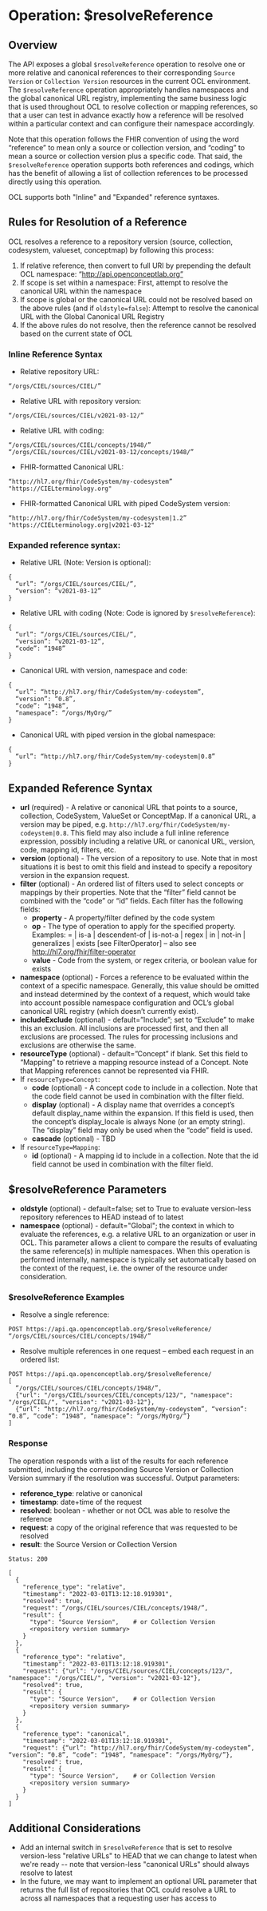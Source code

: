 # Operation: $resolveReference

## Overview
The API exposes a global `$resolveReference` operation to resolve one or more relative and canonical references to their corresponding `Source Version` or `Collection Version` resources in the current OCL environment. The `$resolveReference` operation appropriately handles namespaces and the global canonical URL registry, implementing the same business logic that is used throughout OCL to resolve collection or mapping references, so that a user can test in advance exactly how a reference will be resolved within a particular context and can configure their namespace accordingly.

Note that this operation follows the FHIR convention of using the word “reference” to mean only a source or collection version, and “coding” to mean a source or collection version plus a specific code. That said, the `$resolveReference` operation supports both references and codings, which has the benefit of allowing a list of collection references to be processed directly using this operation.

OCL supports both "Inline" and "Expanded" reference syntaxes.

## Rules for Resolution of a Reference
OCL resolves a reference to a repository version (source, collection, codesystem, valueset, conceptmap) by following this process:
1. If relative reference, then convert to full URI by prepending the default OCL namespace: “http://api.openconceptlab.org”
2. If scope is set within a namespace: First, attempt to resolve the canonical URL within the namespace
3. If scope is global or the canonical URL could not be resolved based on the above rules (and if `oldstyle=false`): Attempt to resolve the canonical URL with the Global Canonical URL Registry
4. If the above rules do not resolve, then the reference cannot be resolved based on the current state of OCL

### Inline Reference Syntax
* Relative repository URL:
```
“/orgs/CIEL/sources/CIEL/”
```
* Relative URL with repository version:
```
“/orgs/CIEL/sources/CIEL/v2021-03-12/”
```
* Relative URL with coding:
```
“/orgs/CIEL/sources/CIEL/concepts/1948/”
“/orgs/CIEL/sources/CIEL/v2021-03-12/concepts/1948/”
```
* FHIR-formatted Canonical URL:
```
“http://hl7.org/fhir/CodeSystem/my-codesystem”
"https://CIELterminology.org"
```
* FHIR-formatted Canonical URL with piped CodeSystem version:
```
“http://hl7.org/fhir/CodeSystem/my-codesystem|1.2”
"https://CIELterminology.org|v2021-03-12"
```

### Expanded reference syntax:
* Relative URL (Note: Version is optional):
```
{
  “url”: “/orgs/CIEL/sources/CIEL/”,
  “version”: “v2021-03-12”
}
```
* Relative URL with coding (Note: Code is ignored by `$resolveReference`):
```
{
  “url”: “/orgs/CIEL/sources/CIEL/”,
  “version”: “v2021-03-12”,
  “code”: “1948”
}
```
* Canonical URL with version, namespace and code:
```
{
  “url”: “http://hl7.org/fhir/CodeSystem/my-codeystem”,
  “version”: “0.8”,
  “code”: “1948”,
  “namespace”: “/orgs/MyOrg/”
}
```
* Canonical URL with piped version in the global namespace:
```
{
  “url”: “http://hl7.org/fhir/CodeSystem/my-codeystem|0.8”
}
```

## Expanded Reference Syntax
* **url** (required) - A relative or canonical URL that points to a source, collection, CodeSystem, ValueSet or ConceptMap. If a canonical URL, a version may be piped, e.g. `http://hl7.org/fhir/CodeSystem/my-codeystem|0.8`. This field may also include a full inline reference expression, possibly including a relative URL or canonical URL, version, code, mapping id, filters, etc.
* **version** (optional) - The version of a repository to use. Note that in most situations it is best to omit this field and instead to specify a repository version in the expansion request.
* **filter** (optional) - An ordered list of filters used to select concepts or mappings by their properties. Note that the “filter” field cannot be combined with the “code” or “id” fields. Each filter has the following fields:
  * **property** - A property/filter defined by the code system
  * **op** - The type of operation to apply for the specified property. Examples: = | is-a | descendent-of | is-not-a | regex | in | not-in | generalizes | exists [see FilterOperator] – also see http://hl7.org/fhir/filter-operator
  * **value** - Code from the system, or regex criteria, or boolean value for exists
* **namespace** (optional) - Forces a reference to be evaluated within the context of a specific namespace. Generally, this value should be omitted and instead determined by the context of a request, which would take into account possible namespace configuration and OCL’s global canonical URL registry (which doesn’t currently exist).
* **includeExclude** (optional) - default=”Include”; set to “Exclude” to make this an exclusion. All inclusions are processed first, and then all exclusions are processed. The rules for processing inclusions and exclusions are otherwise the same.
* **resourceType** (optional) - default=”Concept” if blank. Set this field to “Mapping” to retrieve a mapping resource instead of a Concept. Note that Mapping references cannot be represented via FHIR.
* If `resourceType=Concept`:
  * **code** (optional) - A concept code to include in a collection. Note that the code field cannot be used in combination with the filter field.
  * **display** (optional) - A display name that overrides a concept’s default display_name within the expansion. If this field is used, then the concept’s display_locale is always None (or an empty string). The “display” field may only be used when the “code” field is used.
  * **cascade** (optional) - TBD
* If `resourceType=Mapping`:
  * **id** (optional) - A mapping id to include in a collection. Note that the id field cannot be used in combination with the filter field.

## $resolveReference Parameters
* **oldstyle** (optional) - default=false; set to True to evaluate version-less repository references to HEAD instead of to latest
* **namespace** (optional) - default="Global"; the context in which to evaluate the references, e.g. a relative URL to an organization or user in OCL. This parameter allows a client to compare the results of evaluating the same reference(s) in multiple namespaces. When this operation is performed internally, namespace is typically set automatically based on the context of the request, i.e. the owner of the resource under consideration.

### $resolveReference Examples
* Resolve a single reference:
```
POST https://api.qa.openconceptlab.org/$resolveReference/
“/orgs/CIEL/sources/CIEL/concepts/1948/”
```
* Resolve multiple references in one request – embed each request in an ordered list:
```
POST https://api.qa.openconceptlab.org/$resolveReference/
[
  “/orgs/CIEL/sources/CIEL/concepts/1948/”,
  {"url": "/orgs/CIEL/sources/CIEL/concepts/123/", "namespace": "/orgs/CIEL/", "version": "v2021-03-12"},
  {“url”: “http://hl7.org/fhir/CodeSystem/my-codeystem”, “version”: “0.8”, “code”: “1948”, “namespace”: “/orgs/MyOrg/”}
]
```

### Response
The operation responds with a list of the results for each reference submitted, including the corresponding Source Version or Collection Version summary if the resolution was successful. Output parameters:
* **reference_type**: relative or canonical
* **timestamp**: date+time of the request
* **resolved**: boolean - whether or not OCL was able to resolve the reference
* **request**: a copy of the original reference that was requested to be resolved
* **result**: the Source Version or Collection Version

```
Status: 200
```
```
[
  {
    "reference_type": "relative",
    "timestamp": "2022-03-01T13:12:18.919301",
    "resolved": true,
    "request": “/orgs/CIEL/sources/CIEL/concepts/1948/”,
    "result": {
      "type": "Source Version",    # or Collection Version
      <repository version summary>
    }
  },
  {
    "reference_type": "relative",
    "timestamp": "2022-03-01T13:12:18.919301",
    "request": {"url": "/orgs/CIEL/sources/CIEL/concepts/123/", "namespace": "/orgs/CIEL/", "version": "v2021-03-12"},
    "resolved": true,
    "result": {
      "type": "Source Version",    # or Collection Version
      <repository version summary>
    }
  },
  {
    "reference_type": "canonical",
    "timestamp": "2022-03-01T13:12:18.919301",
    "request": {“url”: “http://hl7.org/fhir/CodeSystem/my-codeystem”, “version”: “0.8”, “code”: “1948”, “namespace”: “/orgs/MyOrg/”},
    "resolved": true,
    "result": {
      "type": "Source Version",    # or Collection Version
      <repository version summary>
    }
  }
]
```


## Additional Considerations
* Add an internal switch in `$resolveReference` that is set to resolve version-less "relative URLs" to HEAD that we can change to latest when we're ready -- note that version-less "canonical URLs" should always resolve to latest
* In the future, we may want to implement an optional URL parameter that returns the full list of repositories that OCL could resolve a URL to across all namespaces that a requesting user has access to

